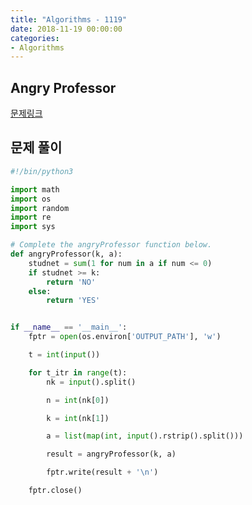 ```yaml
---
title: "Algorithms - 1119"
date: 2018-11-19 00:00:00
categories:
- Algorithms
---
```


## Angry Professor
[문제링크](https://www.hackerrank.com/challenges/angry-professor/problem)

## 문제 풀이

```python
#!/bin/python3

import math
import os
import random
import re
import sys

# Complete the angryProfessor function below.
def angryProfessor(k, a):
    studnet = sum(1 for num in a if num <= 0)
    if studnet >= k:
        return 'NO'
    else:
        return 'YES'


if __name__ == '__main__':
    fptr = open(os.environ['OUTPUT_PATH'], 'w')

    t = int(input())

    for t_itr in range(t):
        nk = input().split()

        n = int(nk[0])

        k = int(nk[1])

        a = list(map(int, input().rstrip().split()))

        result = angryProfessor(k, a)

        fptr.write(result + '\n')

    fptr.close()

```
